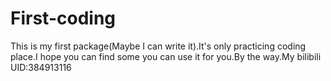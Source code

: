 # First-coding
This is my first package(Maybe I can write it).It's only practicing coding place.I hope you can find some you can use it for you.By the way.My bilibili UID:384913116 
